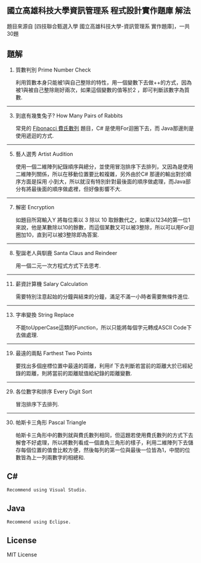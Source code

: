 ## 國立高雄科技大學資訊管理系 程式設計實作題庫 解法
題目來源自
[四技聯合甄選入學 國立高雄科技大學-資訊管理系 實作題庫]，一共30題

## 題解

1.  質數判別 Prime Number Check
    
    利用質數本身只能被1與自己整除的特性，用一個變數下去做++的方式，因為被1與被自己整除剛好兩次，如果這個變數的值等於2 ，即可判斷該數字為質數.
    
***

3. 到底有幾隻兔子? How Many Pairs of Rabbits

    常見的 [Fibonacci 費氏數列](https://zh.wikipedia.org/wiki/%E6%96%90%E6%B3%A2%E9%82%A3%E5%A5%91%E6%95%B0%E5%88%97) 題目，C# 是使用For迴圈下去，而 Java那邊則是使用遞迴的方式.

***    

5.  藝人選秀 Artist Audition

    使用一個二維陣列紀錄順序與總分，並使用冒泡排序下去排列，又因為是使用二維陣列關係，所以在移動位置要比較複雜，另外由於C# 那邊的輸出對於順序方面是採用
    小到大，所以就沒有特別針對最後面的順序做處理，而Java部分有將最後面的順序做處裡，但好像影響不大.

***

7. 解密 Encryption

    如題目所寫輸入Y 將每位乘以 3 除以 10 取餘數代之，如果以1234的第一位1來說，他是某數除以10的餘數，而這個某數又可以被3整除，所以可以用For迴圈加10，直到可以被3整除即為答案.

***    

8. 聖誕老人與馴鹿 Santa Claus and Reindeer

    用一個二元一次方程式方式下去思考.

***

11. 薪資計算機 Salary Calculation

    需要特別注意起始的分鐘與結束的分鐘，滿足不滿一小時者需要無條件進位.

***

13. 字串變換 String Replace

    不能toUpperCase這類的Function，所以只能將每個字元轉成ASCII Code下去做處理.

***    

19. 最遠的兩點 Farthest Two Points

    要找出多個座標位置中最遠的距離，利用if 下去判斷若當前的距離大於已經紀錄的距離，則將當前的距離賦值給紀錄的距離變數.

***

29. 各位數字和排序 Every Digit Sort

    冒泡排序下去排列.

***

30. 帕斯卡三角形 Pascal Triangle

    帕斯卡三角形中的數列就與費氏數列相同，但這題若使用費氏數列的方式下去解會不好處理，所以將數列看成一個直角三角形的樣子，利用二維陣列下去儲存每個位置的值會比較方便，然後每列的第一位與最後一位皆為1，中間的位數皆為上一列兩數字的相總和.

## C# 

    Recommend using Visual Studio.

## Java

    Recommend using Eclipse.

## License

MIT License
